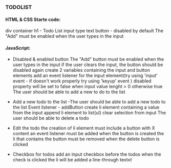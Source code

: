 ### TODOLIST

#### HTML & CSS Starte code:

div container
h1 - Todo List
input type text
button - disabled by default
The "Add" must be enabled when the user types in the input

#### JavaScript:

- Disabled & enabled button
  The "Add" button must be enabled when the user types in the input
  if the user clears the input, the button should be disabled again
  create 2 variables containing the input and button elements
  add an event listener for the input element(try using 'input' event - if doesn't work properly try using 'keyup' event )
  disabled property will be set to false when input value lenght > 0 otherwise true
  The user should be able to add a new to do to the list

- Add a new todo to the list
  -The user should be able to add a new todo to the list
  Event listener - addButton
  create li element containing a value from the input
  append li element to list(ul)
  clear selection from input
  The user should be able to delete a todo

- Edit the todo
  the creation of li element must include a button with X content
  an event listener must be added when the button is created
  the li that contains the button must be removed when the delete button is clicked

- Checkbox for todos
  add an input checkbox before the todos
  when the check is clicked the li will be added a line-through textxt
